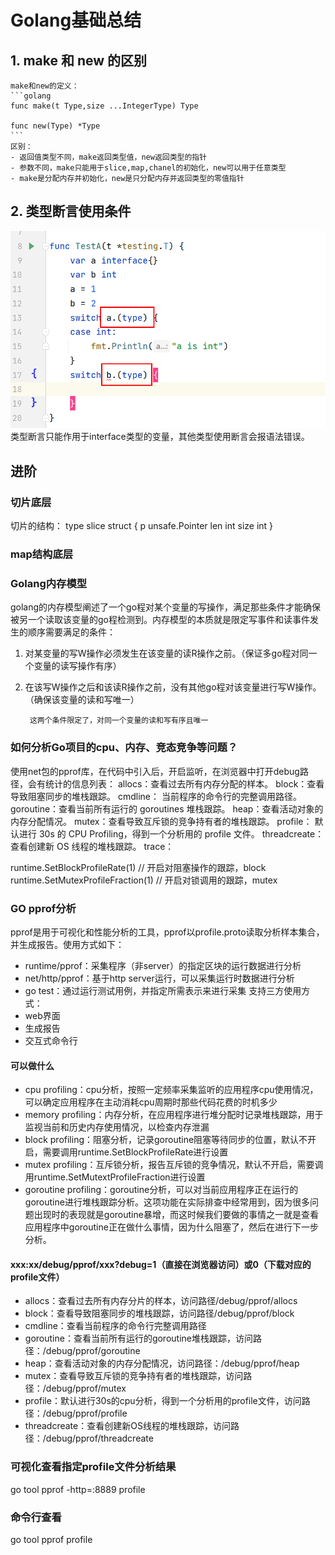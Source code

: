 # Golang基础总结
## 1. make 和 new 的区别
    make和new的定义：
    ```golang
    func make(t Type,size ...IntegerType) Type
    
    func new(Type) *Type
    ```
    区别：
    - 返回值类型不同，make返回类型值，new返回类型的指针
    - 参数不同，make只能用于slice,map,chanel的初始化，new可以用于任意类型
    - make是分配内存并初始化，new是只分配内存并返回类型的零值指针

## 2. 类型断言使用条件
![示例代码](./imgs/go-interface-type.png)
    类型断言只能作用于interface类型的变量，其他类型使用断言会报语法错误。
    


## 进阶

### 切片底层
切片的结构：
type slice struct {
  p unsafe.Pointer
  len int
  size int
}

### map结构底层

### Golang内存模型
golang的内存模型阐述了一个go程对某个变量的写操作，满足那些条件才能确保被另一个读取该变量的go程检测到。内存模型的本质就是限定写事件和读事件发生的顺序需要满足的条件：
1. 对某变量的写W操作必须发生在该变量的读R操作之前。（保证多go程对同一个变量的读写操作有序）
2. 在该写W操作之后和该读R操作之前，没有其他go程对该变量进行写W操作。（确保该变量的读和写唯一）

		这两个条件限定了，对同一个变量的读和写有序且唯一
		
		
### 如何分析Go项目的cpu、内存、竞态竞争等问题？
使用net包的pprof库，在代码中引入后，开启监听，在浏览器中打开debug路径，会有统计的信息列表：
allocs：查看过去所有内存分配的样本。
block：查看导致阻塞同步的堆栈跟踪。
cmdline： 当前程序的命令行的完整调用路径。
goroutine：查看当前所有运行的 goroutines 堆栈跟踪。
heap：查看活动对象的内存分配情况。
mutex：查看导致互斥锁的竞争持有者的堆栈跟踪。
profile： 默认进行 30s 的 CPU Profiling，得到一个分析用的 profile 文件。
threadcreate：查看创建新 OS 线程的堆栈跟踪。
trace：

runtime.SetBlockProfileRate(1) // 开启对阻塞操作的跟踪，block  
runtime.SetMutexProfileFraction(1) // 开启对锁调用的跟踪，mutex

### GO pprof分析
pprof是用于可视化和性能分析的工具，pprof以profile.proto读取分析样本集合，并生成报告。使用方式如下：
- runtime/pprof：采集程序（非server）的指定区块的运行数据进行分析
- net/http/pprof：基于http server运行，可以采集运行时数据进行分析
- go test：通过运行测试用例，并指定所需表示来进行采集
支持三方使用方式：
- web界面
- 生成报告
- 交互式命令行
#### 可以做什么
- cpu profiling：cpu分析，按照一定频率采集监听的应用程序cpu使用情况，可以确定应用程序在主动消耗cpu周期时那些代码花费的时机多少
- memory profiling：内存分析，在应用程序进行堆分配时记录堆栈跟踪，用于监视当前和历史内存使用情况，以检查内存泄漏
- block profiling：阻塞分析，记录goroutine阻塞等待同步的位置，默认不开启，需要调用runtime.SetBlockProfileRate进行设置
- mutex profiling：互斥锁分析，报告互斥锁的竞争情况，默认不开启，需要调用runtime.SetMutextProfileFraction进行设置
- goroutine profiling：goroutine分析，可以对当前应用程序正在运行的goroutine进行堆栈跟踪分析。这项功能在实际排查中经常用到，因为很多问题出现时的表现就是goroutine暴增，而这时候我们要做的事情之一就是查看应用程序中goroutine正在做什么事情，因为什么阻塞了，然后在进行下一步分析。

#### xxx:xx/debug/pprof/xxx?debug=1（直接在浏览器访问）或0（下载对应的profile文件）
- allocs：查看过去所有内存分片的样本，访问路径/debug/pprof/allocs
- block：查看导致阻塞同步的堆栈跟踪，访问路径/debug/pprof/block
- cmdline：查看当前程序的命令行完整调用路径
- goroutine：查看当前所有运行的goroutine堆栈跟踪，访问路径：/debug/pprof/goroutine
- heap：查看活动对象的内存分配情况，访问路径：/debug/pprof/heap
- mutex：查看导致互斥锁的竞争持有者的堆栈跟踪，访问路径：/debug/pprof/mutex
- profile：默认进行30s的cpu分析，得到一个分析用的profile文件，访问路径：/debug/pprof/profile
- threadcreate：查看创建新OS线程的堆栈跟踪，访问路径：/debug/pprof/threadcreate

### 可视化查看指定profile文件分析结果
go tool pprof -http=:8889 profile

### 命令行查看
go tool pprof profile
